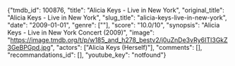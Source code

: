 {"tmdb_id": 100876, "title": "Alicia Keys - Live in New York", "original_title": "Alicia Keys - Live in New York", "slug_title": "alicia-keys-live-in-new-york", "date": "2009-01-01", "genre": [""], "score": "10.0/10", "synopsis": "Alicia Keys - Live in New York Concert (2009)", "image": "https://image.tmdb.org/t/p/w185_and_h278_bestv2/j0uZnDe3vRy6ITI3GkZ3GeBPGpd.jpg", "actors": ["Alicia Keys (Herself)"], "comments": [], "recommandations_id": [], "youtube_key": "notfound"}
